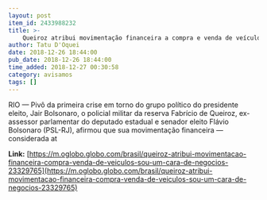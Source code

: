 ```yaml
---
layout: post
item_id: 2433988232
title: >-
    Queiroz atribui movimentação financeira a compra e venda de veículos: 'Sou um cara de negócios'
author: Tatu D'Oquei
date: 2018-12-26 18:44:00
pub_date: 2018-12-26 18:44:00
time_added: 2018-12-27 00:30:58
category: avisamos
tags: []
---
```


RIO — Pivô da primeira crise em torno do grupo político do presidente eleito, Jair Bolsonaro, o policial militar da reserva Fabrício de Queiroz, ex-assessor parlamentar do deputado estadual e senador eleito Flávio Bolsonaro (PSL-RJ), afirmou que sua movimentação financeira — considerada at

**Link:** [https://m.oglobo.globo.com/brasil/queiroz-atribui-movimentacao-financeira-compra-venda-de-veiculos-sou-um-cara-de-negocios-23329765](https://m.oglobo.globo.com/brasil/queiroz-atribui-movimentacao-financeira-compra-venda-de-veiculos-sou-um-cara-de-negocios-23329765)

